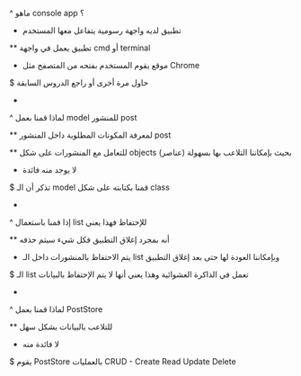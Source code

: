 ^ ماهو console app ؟

* تطبيق لديه واجهة رسومية يتفاعل معها المستخدم

** تطبيق يعمل في واجهة cmd أو terminal

* موقع يقوم المستخدم بفتحه من المتصفح مثل Chrome

$ حاول مرة أخرى أو راجع الدروس السابقة

-

^ لماذا قمنا بعمل model للمنشور post

** لمعرفة المكونات المطلوبة داخل المنشور post

** للتعامل مع المنشورات على شكل objects (عناصر) بحيث بإمكاننا التلاعب بها بسهولة

* لا يوجد منه فائدة

$ تذكر أن الـ model قمنا بكتابته على شكل class

-

^ إذا قمنا باستعمال list للإحتفاظ فهذا يعني

** أنه بمجرد إغلاق التطبيق فكل شيء سيتم حذفه

* يتم الاحتفاظ بالمنشورات داخل الـ list وبإمكاننا العودة لها حتى بعد إغلاق التطبيق

$ الـ list تعمل في الذاكرة العشوائية وهذا يعني أنها لا يتم الإحتفاظ بالبيانات

-

^ لماذا قمنا بعمل PostStore

** للتلاعب بالبيانات بشكل سهل 

* لا فائدة منه

$ يقوم PostStore بالعمليات CRUD - Create Read Update Delete 